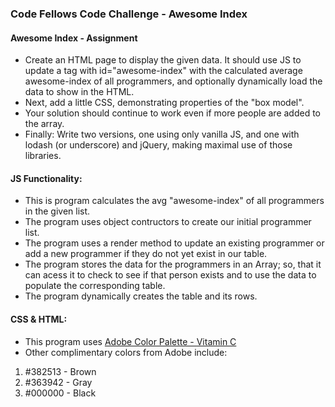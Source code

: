 ### Code Fellows Code Challenge - Awesome Index

#### Awesome Index - Assignment
+ Create an HTML page to display the given data. It should use JS to update a
tag with id="awesome-index" with the calculated average awesome-index of all programmers, and optionally dynamically load the data to show in the HTML.
+ Next, add a little CSS, demonstrating properties of the "box model".
+ Your solution should continue to work even if more people are added to the array.
+ Finally: Write two versions, one using only vanilla JS, and one with lodash (or underscore) and jQuery, making maximal use of those libraries.


#### JS Functionality:
+ This is program calculates the avg "awesome-index" of all programmers in the given list.
+ The program uses object contructors to create our initial programmer list.
+ The program uses a render method to update an existing programmer or add a new programmer if they do not yet exist in our table.
+ The program stores the data for the programmers in an Array; so, that it can acess it to check to see if that person exists and to use the data to populate the corresponding table.
+ The program dynamically creates the table and its rows.

#### CSS & HTML:
+ This program uses [Adobe Color Palette - Vitamin C](https://color.adobe.com/Vitamin-C-color-theme-492199/)
+ Other complimentary colors from Adobe include:
1. #382513 - Brown
2. #363942 - Gray
3. #000000 - Black
